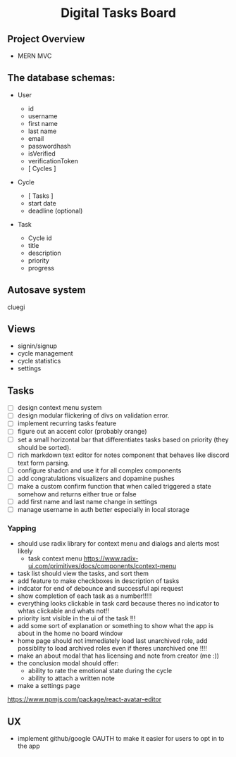 <h1 align="center"><strong>Digital Tasks Board</strong></h1>

## Project Overview

- MERN MVC

## The database schemas:

- User

  - id
  - username
  - first name
  - last name
  - email
  - passwordhash
  - isVerified
  - verificationToken
  - [ Cycles ]

- Cycle

  - [ Tasks ]
  - start date
  - deadline (optional)

- Task

  - Cycle id
  - title
  - description
  - priority
  - progress

## Autosave system

cluegi

## Views

- signin/signup
- cycle management
- cycle statistics
- settings

## Tasks

- [ ] design context menu system
- [ ] design modular flickering of divs on validation error.
- [ ] implement recurring tasks feature
- [ ] figure out an accent color (probably orange)
- [ ] set a small horizontal bar that differentiates tasks based on priority (they should be sorted).
- [ ] rich markdown text editor for notes component that behaves like discord text form parsing.
- [ ] configure shadcn and use it for all complex components
- [ ] add congratulations visualizers and dopamine pushes
- [ ] make a custom confirm function that when called triggered a state somehow and returns either true or false 
- [ ] add first name and last name change in settings
- [ ] manage username in auth better especially in local storage

### Yapping

- should use radix library for context menu and dialogs and alerts most likely
  - task context menu https://www.radix-ui.com/primitives/docs/components/context-menu
- task list should view the tasks, and sort them
- add feature to make checkboxes in description of tasks
- indcator for end of debounce and successful api request
- show completion of each task as a number!!!!!
- everything looks clickable in task card because theres no indicator to whtas clickable and whats not!!
- priority isnt visible in the ui of the task !!!
- add some sort of explanation or something to show what the app is about in the home no board window
- home page should not immediately load last unarchived role, add possiblity to load archived roles even if theres unarchived one !!!!
- make an about modal that has licensing and note from creator (me :))
- the conclusion modal should offer:
	- ability to rate the emotional state during the cycle
	- ability to attach a written note
- make a settings page

https://www.npmjs.com/package/react-avatar-editor

## UX

- implement github/google OAUTH to make it easier for users to opt in to the app
